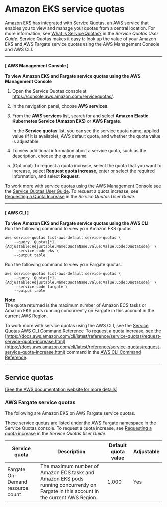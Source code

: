 # Amazon EKS service quotas<a name="service-quotas"></a>

Amazon EKS has integrated with Service Quotas, an AWS service that enables you to view and manage your quotas from a central location\. For more information, see [What Is Service Quotas?](https://docs.aws.amazon.com/servicequotas/latest/userguide/intro.html) in the *Service Quotas User Guide*\. Service Quotas makes it easy to look up the value of your Amazon EKS and AWS Fargate service quotas using the AWS Management Console and AWS CLI\.

------
#### [ AWS Management Console ]<a name="service-quotas-console"></a>

**To view Amazon EKS and Fargate service quotas using the AWS Management Console**

1. Open the Service Quotas console at [https://console\.aws\.amazon\.com/servicequotas/](https://console.aws.amazon.com/servicequotas/)\.

1. In the navigation panel, choose **AWS services**\.

1. From the **AWS services** list, search for and select **Amazon Elastic Kubernetes Service \(Amazon EKS\)** or **AWS Fargate**\.

   In the **Service quotas** list, you can see the service quota name, applied value \(if it is available\), AWS default quota, and whether the quota value is adjustable\.

1. To view additional information about a service quota, such as the description, choose the quota name\.

1. \(Optional\) To request a quota increase, select the quota that you want to increase, select **Request quota increase**, enter or select the required information, and select **Request**\.

To work more with service quotas using the AWS Management Console see the [Service Quotas User Guide](https://docs.aws.amazon.com/servicequotas/latest/userguide/intro.html)\. To request a quota increase, see [Requesting a Quota Increase](https://docs.aws.amazon.com/servicequotas/latest/userguide/request-quota-increase.html) in the *Service Quotas User Guide*\.

------
#### [ AWS CLI ]
<a name="service-quotas-cli"></a>
**To view Amazon EKS and Fargate service quotas using the AWS CLI**  
Run the following command to view your Amazon EKS quotas\.

```
aws service-quotas list-aws-default-service-quotas \
    --query 'Quotas[*].{Adjustable:Adjustable,Name:QuotaName,Value:Value,Code:QuotaCode}' \
    --service-code eks \
    --output table
```

Run the following command to view your Fargate quotas\.

```
aws service-quotas list-aws-default-service-quotas \
    --query 'Quotas[*].{Adjustable:Adjustable,Name:QuotaName,Value:Value,Code:QuotaCode}' \
    --service-code fargate \
    --output table
```

**Note**  
The quota returned is the maximum number of Amazon ECS tasks or Amazon EKS pods running concurrently on Fargate in this account in the current AWS Region\.

To work more with service quotas using the AWS CLI, see the [Service Quotas AWS CLI Command Reference](https://docs.aws.amazon.com/cli/latest/reference/service-quotas/index.html#cli-aws-service-quotas)\. To request a quota increase, see the [https://docs.aws.amazon.com/cli/latest/reference/service-quotas/request-service-quota-increase.html](https://docs.aws.amazon.com/cli/latest/reference/service-quotas/request-service-quota-increase.html) command in the [AWS CLI Command Reference](https://docs.aws.amazon.com/cli/latest/reference/service-quotas/index.html#cli-aws-service-quotas)\.

------

## Service quotas<a name="sq-text"></a>

[\[See the AWS documentation website for more details\]](http://docs.aws.amazon.com/eks/latest/userguide/service-quotas.html)

### AWS Fargate service quotas<a name="service-quotas-eks-fargate"></a>

The following are Amazon EKS on AWS Fargate service quotas\.

These service quotas are listed under the AWS Fargate namespace in the Service Quotas console\. To request a quota increase, see [Requesting a quota increase](https://docs.aws.amazon.com/servicequotas/latest/userguide/request-increase.html) in the *Service Quotas User Guide*\.


| Service quota | Description | Default quota value | Adjustable | 
| --- | --- | --- | --- | 
|  Fargate On\-Demand resource count  |  The maximum number of Amazon ECS tasks and Amazon EKS pods running concurrently on Fargate in this account in the current AWS Region\.  | 1,000 | Yes | 